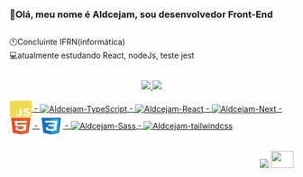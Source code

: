 ### 🙂Olá, meu nome é Aldcejam, sou desenvolvedor Front-End

  ##
  🕚Concluinte IFRN(informática) <br>
  💻atualmente estudando React, nodeJs, teste jest

  ##
<div align="center">
  <a href="https://github.com/aldcejam">
  <img height="180em" src="https://github-readme-stats.vercel.app/api?username=aldcejam&show_icons=true&theme=radical&include_all_commits=true&count_private=true"/>
  <img height="130em" src="https://github-readme-stats.vercel.app/api/top-langs/?username=aldcejam&layout=compact&langs_count=7&theme=radical"/>
</div>
<div style="display: inline_block"><br>
  <img align="center" alt="Aldcejam-Js" height="30" width="40" src="https://raw.githubusercontent.com/devicons/devicon/master/icons/javascript/javascript-plain.svg"> - 
  <img align="center" alt="Aldcejam-TypeScript" height="30" width="40" src="https://cdn.jsdelivr.net/gh/devicons/devicon/icons/typescript/typescript-original.svg" /> - 
  <img align="center" alt="Aldcejam-React" height="30" width="40" src="https://cdn.jsdelivr.net/gh/devicons/devicon/icons/react/react-original-wordmark.svg" /> - 
  <img align="center" alt="Aldcejam-Next" height="30" width="40" src="https://cdn.jsdelivr.net/gh/devicons/devicon/icons/nextjs/nextjs-line.svg" /> - 
  <img align="center" alt="Aldcejam-HTML" height="30" width="40" src="https://raw.githubusercontent.com/devicons/devicon/master/icons/html5/html5-original.svg"> - 
  <img align="center" alt="Aldcejam-CSS" height="30" width="40" src="https://raw.githubusercontent.com/devicons/devicon/master/icons/css3/css3-original.svg"> - 
  <img align="center" alt="Aldcejam-Sass" height="30" width="40" src="https://cdn.jsdelivr.net/gh/devicons/devicon/icons/sass/sass-original.svg"> - 
  <img align="center" alt="Aldcejam-tailwindcss" height="30" width="40" src="https://cdn.jsdelivr.net/gh/devicons/devicon/icons/tailwindcss/tailwindcss-plain.svg">
  
   
</div>

  ##
  
<div align="right">
  <a href = "mailto:aldcejamj923@gmail.com"><img src="https://img.shields.io/badge/-Gmail-%23333?style=for-the-badge&logo=gmail&logoColor=white" target="_blank"></a>
  <a href = "https://linkedin.com/in/aldcejam-junior-b87532220/" target="_blank"> <img height="30" width="40"  src="https://cdn.jsdelivr.net/gh/devicons/devicon/icons/linkedin/linkedin-original.svg" ></a>

</div>

